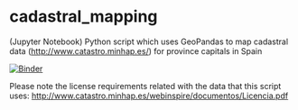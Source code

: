 # cadastral_mapping
(Jupyter Notebook) Python script which uses GeoPandas to map cadastral data (http://www.catastro.minhap.es/) for province capitals in Spain

[![Binder](https://mybinder.org/badge_logo.svg)](https://mybinder.org/v2/gh/Jorge-Monge/cadastral_mapping/f231e23bac8018f661a2c3102a3bbaa940031830)


Please note the license requirements related with the data that this script uses: http://www.catastro.minhap.es/webinspire/documentos/Licencia.pdf
